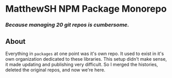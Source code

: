 # MatthewSH NPM Package Monorepo

### _Because managing 20 git repos is cumbersome._

## About

Everything in `packages` at one point was it's own repo. It used to exist in it's own organization dedicated to these libraries. This setup didn't make sense, it made updating and publishing very difficult. So I merged the histories, deleted the original repos, and now we're here.
